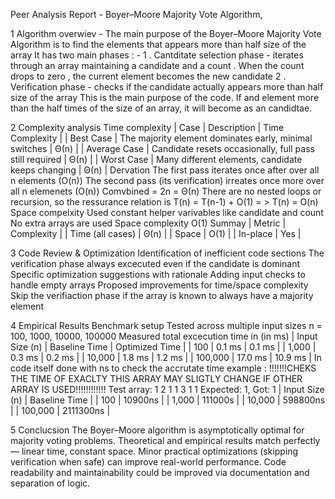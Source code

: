 Peer Analysis Report - Boyer–Moore Majority Vote Algorithm,

1 Algorithm overwiev 
    -
    The main purpose of the Boyer–Moore Majority Vote Algorithm is to find the elements that appears more than half size of the array 
    It has two main phases : 
    -
      1 . Cantditate selection phase - iterates through an array maintaining a candidate and a count . When the count drops to zero , the current element becomes the new candidate 
      2 . Verification phase - checks if the candidate actually appears more than half size of the array
    This is the main purpose of the code. If and element more than the half times of the size of an array, it will become as an candidtae.
    
2 Complexity analysis
    Time complexity
      | Case             | Description                                             | Time Complexity |
      | Best Case        | The majority element dominates early, minimal switches  | Θ(n)            |
      | Average Case     | Candidate resets occasionally, full pass still required | Θ(n)            |
      | Worst Case       | Many different elements, candidate keeps changing       | Θ(n)            |
    Dervation 
      The first pass iterates once after over all n elements (O(n)) 
      The second pass (its verification) irreates once more over all n elemenets (O(n))
      Comvbined = 2n = Θ(n)
        There are no nested loops or recursion, so the ressurance relation is 
            T(n) = T(n-1) + O(1) = > T(n) = O(n)
    Space compelxity
      Used constant helper varivables like candidate and count 
      No extra arrays are used
      Space complexity O(1)
    Summay
      | Metric             | Complexity |
      | Time (all cases)   | Θ(n)       |
      | Space              | O(1)       |
      | In-place           | Yes        |
      
3 Code Review & Optimization
    Identification of inefficient code sections 
        The verification phase always excecuted even if the candidate is dominant 
    Specific optimization suggestions with rationale 
        Adding input checks to handle empty arrays
    Proposed improvements for time/space complexity 
        Skip the verifiaction phase if the array is known to always have a majority element
        
4 Empirical Results 
    Benchmark setup
        Tested across multiple input sizes
            n = 100, 1000, 10000, 100000
        Measured total excecution time in (in ms)
            | Input Size (n) | Baseline Time | Optimized Time |
            | 100            | 0.1 ms        | 0.1 ms         |
            | 1,000          | 0.3 ms        | 0.2 ms         |
            | 10,000         | 1.8 ms        | 1.2 ms         |
            | 100,000        | 17.0 ms       | 10.9 ms        |
        In code itself done with ns to check the accrutate time 
            example :
                !!!!!!!CHEKS THE TIME OF EXACLTY THIS ARRAY MAY SLIGTLY CHANGE IF OTHER ARRAY IS USED!!!!!!!!!!!!
                Test array: 1 2 1 1 3 1 1 
                Expected: 1, Got: 1
            | Input Size (n) | Baseline Time |
            | 100            | 10900ns       |
            | 1,000          | 111000s       |
            | 10,000         | 598800ns      |
            | 100,000        | 2111300ns     |
            
  5 Conclucsion
    The Boyer–Moore algorithm is asymptotically optimal for majority voting problems.
    Theoretical and empirical results match perfectly — linear time, constant space.
    Minor practical optimizations (skipping verification when safe) can improve real-world performance.
    Code readability and maintainability could be improved via documentation and separation of logic.
  


